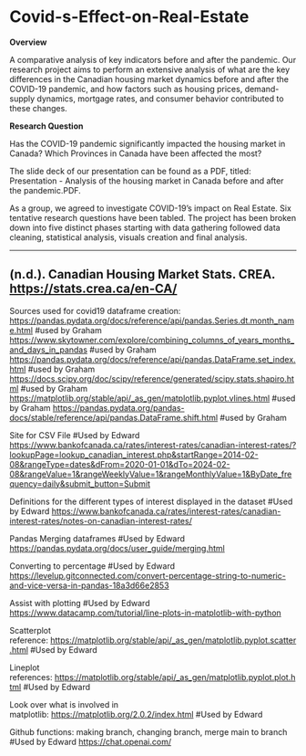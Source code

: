 # Covid-s-Effect-on-Real-Estate

**Overview**

A comparative analysis of key indicators before and after the pandemic. Our research project aims to perform an extensive analysis of what are the key differences in the Canadian housing market dynamics before and after the COVID-19 pandemic, and how factors such as housing prices, demand-supply dynamics, mortgage rates, and consumer behavior contributed to these changes.

**Research Question**

Has the COVID-19 pandemic significantly impacted the housing market in Canada? Which Provinces in Canada have been affected the most? 

The slide deck of our presentation can be found as a PDF, titled: Presentation - Analysis of the housing market in Canada before and after the pandemic.PDF.


As a group, we agreed to investigate COVID-19’s impact on Real Estate. Six  tentative research questions have been tabled. The project has been broken  down into five distinct phases starting with data gathering followed data  cleaning, statistical analysis, visuals creation and final analysis.

-----------------------------------------------------------------------------------------------------------
(n.d.). Canadian Housing Market Stats. CREA. https://stats.crea.ca/en-CA/
-----------------------------------------------------------------------------------------------------------

Sources used for covid19 dataframe creation:
https://pandas.pydata.org/docs/reference/api/pandas.Series.dt.month_name.html #used by Graham
https://www.skytowner.com/explore/combining_columns_of_years_months_and_days_in_pandas #used by Graham
https://pandas.pydata.org/docs/reference/api/pandas.DataFrame.set_index.html #used by Graham
https://docs.scipy.org/doc/scipy/reference/generated/scipy.stats.shapiro.html #used by Graham
https://matplotlib.org/stable/api/_as_gen/matplotlib.pyplot.vlines.html #used by Graham
https://pandas.pydata.org/pandas-docs/stable/reference/api/pandas.DataFrame.shift.html #used by Graham

Site for CSV File #Used by Edward
https://www.bankofcanada.ca/rates/interest-rates/canadian-interest-rates/?lookupPage=lookup_canadian_interest.php&startRange=2014-02-08&rangeType=dates&dFrom=2020-01-01&dTo=2024-02-08&rangeValue=1&rangeWeeklyValue=1&rangeMonthlyValue=1&ByDate_frequency=daily&submit_button=Submit

Definitions for the different types of interest displayed in the dataset #Used by Edward
https://www.bankofcanada.ca/rates/interest-rates/canadian-interest-rates/notes-on-canadian-interest-rates/

Pandas Merging dataframes #Used by Edward
https://pandas.pydata.org/docs/user_guide/merging.html

Converting to percentage #Used by Edward
https://levelup.gitconnected.com/convert-percentage-string-to-numeric-and-vice-versa-in-pandas-18a3d66e2853

Assist with plotting #Used by Edward
https://www.datacamp.com/tutorial/line-plots-in-matplotlib-with-python

Scatterplot reference: https://matplotlib.org/stable/api/_as_gen/matplotlib.pyplot.scatter.html #Used by Edward

Lineplot references: https://matplotlib.org/stable/api/_as_gen/matplotlib.pyplot.plot.html #Used by Edward

Look over what is involved in matplotlib: https://matplotlib.org/2.0.2/index.html #Used by Edward

Github functions: making branch, changing branch, merge main to branch #Used by Edward
https://chat.openai.com/
